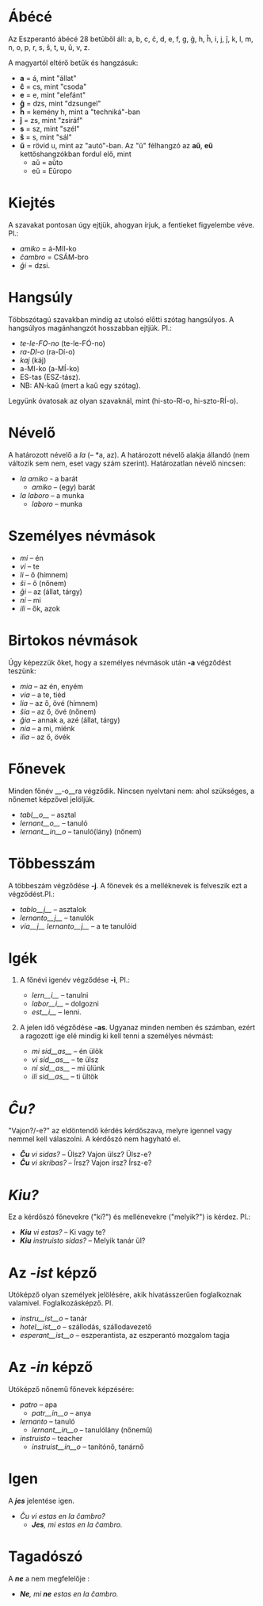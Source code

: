 # Ábécé

Az Eszperantó ábécé 28 betűből áll: a, b, c, ĉ, d, e, f, g, ĝ, h, ĥ, i, j, ĵ, k, l, m, n, o, p, r, s, ŝ, t, u, ŭ, v, z.

A magyartól eltérő betűk és hangzásuk:

- __a__ = á, mint "állat"
- __ĉ__ = cs, mint "csoda"
- __e__ = e, mint "elefánt"
- __ĝ__ = dzs, mint "dzsungel"
- __ĥ__ = kemény h, mint a "techniká"-ban
- __ĵ__ = zs, mint "zsiráf"
- __s__ = sz, mint "szél"
- __ŝ__ = s, mint "sál"
- __ŭ__ = rövid u, mint az "autó"-ban. Az "ŭ" félhangzó az __aŭ__, __eŭ__ kettőshangzókban fordul elő, mint
	- aŭ = aŭto
	- eŭ = Eŭropo


# Kiejtés

A szavakat pontosan úgy ejtjük, ahogyan írjuk, a fentieket figyelembe véve. Pl.:

- *amiko* = á-MII-ko
- *ĉambro* = CSÁM-bro
- *ĝi* = dzsi.

# Hangsúly

Többszótagú szavakban mindig az utolsó előtti szótag hangsúlyos. A hangsúlyos magánhangzót hosszabban ejtjük. Pl.:

- *te-le-FO-no* (te-le-FÓ-no)
- *ra-DI-o* (ra-Dí-o)
- *kaj* (káj)
- a-MI-ko (a-MÍ-ko)
- ES-tas (ESZ-tász).
- NB: AN-kaŭ (mert a kaŭ egy szótag).

Legyünk óvatosak az olyan szavaknál, mint (hi-sto-RI-o, hi-szto-RÍ-o).

# Névelő

A határozott névelő a *la* (– *a, az). A határozott névelő alakja állandó (nem változik sem nem, eset vagy szám szerint). Határozatlan névelő nincsen:

- *la amiko* - a barát
  - *amiko* – (egy) barát
- *la laboro* – a munka
  - *laboro* – munka

# Személyes névmások

- *mi* – én
- *vi* – te
- *li* – ő (hímnem)
- *ŝi* – ő (nőnem)
- *ĝi* – az (állat, tárgy)
- *ni* – mi
- *ili* – ők, azok

# Birtokos névmások

Úgy képezzük őket, hogy a személyes névmások után __-a__ végződést teszünk:

- *mia* – az én, enyém
- *via* – a te, tiéd
- *lia* – az ő, övé (hímnem)
- *ŝia* – az ő, övé (nőnem)
- *ĝia* – annak a, azé (állat, tárgy)
- *nia* – a mi, miénk
- *ilia* – az ő, övék

# Főnevek

Minden főnév __-o__ra végződik. Nincsen nyelvtani nem: ahol szükséges, a nőnemet képzővel jelöljük.

- *tabl__o__* – asztal
- *lernant__o__* – tanuló
- *lernant__in__o* – tanuló(lány) (nőnem)

# Többesszám

A többeszám végződése __-j__. A főnevek és a melléknevek is felveszik ezt a végződést.Pl.:

- *tablo__j__* – asztalok
- *lernanto__j__* – tanulók
- *via__j__ lernanto__j__* – a te tanulóid

# Igék

1. A főnévi igenév végződése __-i__, Pl.:
   - *lern__i__* – tanulni
   - *labor__i__* – dolgozni
   - *est__i__* – lenni.
   
2. A jelen idő végződése __-as__. Ugyanaz minden nemben és számban, ezért a ragozott ige elé mindig ki kell tenni a személyes névmást:
   - *mi sid__as__* – én ülök
   - *vi sid__as__* – te ülsz
   - *ni sid__as__* – mi ülünk
   - *ili sid__as__* – ti ültök

# *Ĉu?*

"Vajon?/-e?" az eldöntendő kérdés kérdőszava, melyre igennel vagy nemmel kell válaszolni. A kérdőszó nem hagyható el.

- *__Ĉu__ vi sidas?* – Ülsz? Vajon ülsz? Ülsz-e?
- *__Ĉu__ vi skribas?* – Írsz? Vajon írsz? Írsz-e?

# *Kiu?*

Ez a kérdőszó főnevekre ("ki?") és mellénevekre ("melyik?") is kérdez. Pl.:

- *__Kiu__ vi estas?* – Ki vagy te?
- *__Kiu__ instruisto sidas?* – Melyik tanár ül?


# Az *-ist* képző

Utóképző olyan személyek jelölésére, akik hivatásszerűen foglalkoznak valamivel. Foglalkozásképző. Pl.


- *instru__ist__o* – tanár
- *hotel__ist__o* – szállodás, szállodavezető
- *esperant__ist__o* – eszperantista, az eszperantó mozgalom tagja


# Az *-in* képző

Utóképző nőnemű főnevek képzésére:

- *patro* – apa
    - *patr__in__o* – anya
- *lernanto* – tanuló
    - *lernant__in__o* – tanulólány (nőnemű)
- *instruisto* – teacher
    - *instruist__in__o* – tanítónő, tanárnő

# Igen

A *__jes__* jelentése igen.

- *Ĉu vi estas en la ĉambro?* 
  - *__Jes__, mi estas en la ĉambro.* 

# Tagadószó

A *__ne__* a nem megfelelője :

- *__Ne__, mi __ne__ estas en la ĉambro.* 
